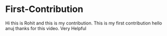 # First-Contribution
Hi this is Rohit and this is my contribution.
This is my first contribution
hello anuj thanks for this video. Very Helpful
